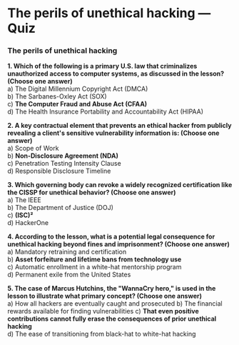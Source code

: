 # The perils of unethical hacking — Quiz

### The perils of unethical hacking

**1. Which of the following is a primary U.S. law that criminalizes unauthorized access to computer systems, as discussed in the lesson? (Choose one answer)**  
a) The Digital Millennium Copyright Act (DMCA)  
b) The Sarbanes-Oxley Act (SOX)  
c) **The Computer Fraud and Abuse Act (CFAA)**  
d) The Health Insurance Portability and Accountability Act (HIPAA)

**2. A key contractual element that prevents an ethical hacker from publicly revealing a client's sensitive vulnerability information is: (Choose one answer)**  
a) Scope of Work  
b) **Non-Disclosure Agreement (NDA)**  
c) Penetration Testing Intensity Clause  
d) Responsible Disclosure Timeline

**3. Which governing body can revoke a widely recognized certification like the CISSP for unethical behavior? (Choose one answer)**  
a) The IEEE  
b) The Department of Justice (DOJ)  
c) **(ISC)²**  
d) HackerOne

**4. According to the lesson, what is a potential legal consequence for unethical hacking beyond fines and imprisonment? (Choose one answer)**  
a) Mandatory retraining and certification  
b) **Asset forfeiture and lifetime bans from technology use**  
c) Automatic enrollment in a white-hat mentorship program  
d) Permanent exile from the United States

**5. The case of Marcus Hutchins, the "WannaCry hero," is used in the lesson to illustrate what primary concept? (Choose one answer)**  
a) How all hackers are eventually caught and prosecuted
b) The financial rewards available for finding vulnerabilities
c) **That even positive contributions cannot fully erase the consequences of prior unethical hacking**  
d) The ease of transitioning from black-hat to white-hat hacking